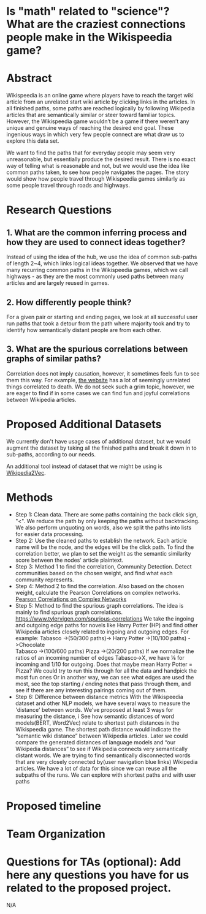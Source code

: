 # Is "math" related to "science"? What are the craziest connections people make in the Wikispeedia game?

# Abstract

Wikispeedia is an online game where players have to reach the target wiki article from an unrelated start wiki article by clicking links in the articles. In all finished paths, some paths are reached logically by following Wikipedia articles that are semantically similar or steer toward familiar topics. However, the Wikispeedia game wouldn’t be a game if there weren’t any unique and genuine ways of reaching the desired end goal. These ingenious ways in which very few people connect are what draw us to explore this data set. 

We want to find the paths that for everyday people may seem very unreasonable, but essentially produce the desired result. There is no exact way of telling what is reasonable and not, but we would use the idea like common paths taken, to see how people navigates the pages. The story would show how people travel through Wikispeedia games similarly as some people travel through roads and highways.


# Research Questions

## 1. What are the common inferring process and how they are used to connect ideas together?

Instead of using the idea of the hub, we use the idea of common sub-paths of length 2~4, which links logical ideas together. We observed that we have many recurring common paths in the Wikispeedia games, which we call highways - as they are the most commonly used paths between many articles and are largely reused in games. 

## 2. How differently people think?

For a given pair or starting and ending pages, we look at all successful user run paths that took a detour from the path where majority took and try to identify how semantically distant people are from each other. 

## 3. What are the spurious correlations between graphs of similar paths?

Correlation does not imply causation, however, it sometimes feels fun to see them this way. For example, [the website](https://www.tylervigen.com/spurious-correlations) has a lot of seemingly unrelated things correlated to death. We do not seek such a grim topic, however, we are eager to find if in some cases we can find fun and joyful correlations between Wikipedia articles.

# Proposed Additional Datasets

We currently don't have usage cases of additional dataset, but we would augment the dataset by taking all the finished paths and break it down in to sub-paths, according to our needs.

An additional tool instead of dataset that we might be using is [Wikipedia2Vec](https://wikipedia2vec.github.io/wikipedia2vec/).

# Methods

- Step 1: Clean data. There are some paths containing the back click sign, "<". We reduce the path by only keeping the paths without backtracking. We also perform unquoting on words, also we split the paths into lists for easier data processing.
- Step 2: Use the cleaned paths to establish the network. Each article name will be the node, and the edges will be the click path. To find the correlation better, we plan to set the weight as the semantic similarity score between the nodes' article plaintext.
- Step 3: Method 1 to find the correlation, Community Detection. Detect communities based on the chosen weight, and find what each community represents.
- Step 4: Method 2 to find the correlation. Also based on the chosen weight, calculate the Pearson Correlations on complex networks. [Pearson Correlations on Complex Networks](https://www.michelecoscia.com/wp-content/uploads/2021/10/nvd_corr.pdf)
- Step 5: Method to find the spurious graph correlations.
The idea is mainly to find spurious graph correlations. https://www.tylervigen.com/spurious-correlations
We take the ingoing and outgoing edge paths for novels like Harry Potter (HP) and find other Wikipedia articles closely related to ingoing and outgoing edges. For example:
Tabasco ->(50/300 paths)-> Harry Potter ->(10/100 paths) ->Chocolate 		
Tabasco ->(100/600 paths) Pizza ->(20/200 paths) 
If we normalize the ratios of an incoming number of edges Tabasco->X, we have ⅙ for incoming and 1/10 for outgoing. Does that maybe mean Harry Potter = Pizza? We could try to run this through for all the data and handpick the most fun ones
Or in another way, we can see what edges are used the most, see the top starting / ending notes that pass through them, and see if there are any interesting pairings coming out of them.
- Step 6: Difference between distance metrics
With the Wikispeedia dataset and other NLP models, we have several ways to measure the 'distance' between words.
We've proposed at least 3 ways for measuring the distance, i
See how semantic distances of word models(BERT, Word2Vec) relate to shortest path distances in the Wikispeedia game.
The shortest path distance would indicate the “semantic wiki distance” between Wikipedia articles. 
Later we could compare the generated distances of language models and “our Wikipedia distances” to see if Wikipedia connects very semantically distant words.
We are trying to find semantically disconnected words that are very closely connected by(user navigation blue links) Wikipedia articles.
We have a lot of data for this since we can reuse all the subpaths of the runs.
We can explore with shortest paths and with user paths

# Proposed timeline



# Team Organization

# Questions for TAs (optional): Add here any questions you have for us related to the proposed project.

N/A